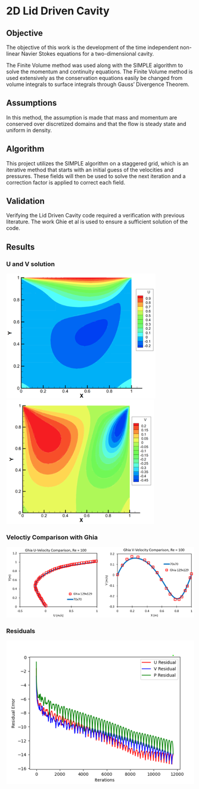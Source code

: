# 2D Lid Driven Cavity

## Objective 
The objective of this work is the development of the time independent non-linear Navier Stokes equations for a two-dimensional cavity. 

The Finite Volume method was used along with the SIMPLE algorithm to solve the momentum and continuity equations. The Finite Volume method is used extensively as the conservation equations easily be changed from volume integrals to surface integrals through Gauss’ Divergence Theorem. 

## Assumptions
In this method, the assumption is made that mass and momentum are conserved over discretized domains and that the flow is steady state and uniform in density. 

## Algorithm
This project utilizes the SIMPLE algorithm on a staggered grid, which is an iterative method that starts with an initial guess of the velocities and pressures. These fields will then be used to solve the next iteration and a correction factor is applied to correct each field. 

## Validation
Verifying the Lid Driven Cavity code required a verification with previous literature. The work Ghie et al is used to ensure a sufficient solution of the code. 

## Results
<!--![U solution](data/U_129.png)![U solution](data/V_129.png) -->
### U and V solution
<p float="left">
  <img src="data/U_129.png" alt="U solution" width="400"/>
  <img src="data/V_129.png" alt="V solution" width="397"/>
</p>


### Veloctiy Comparison with Ghia
<img src="data/ghia_comparison.png" alt="Velocity Comparison" width="1000"/>

### Residuals
<img src="data/Residuals_129x129_7960s_11659it.png" alt="Residuals" width="750"/>
